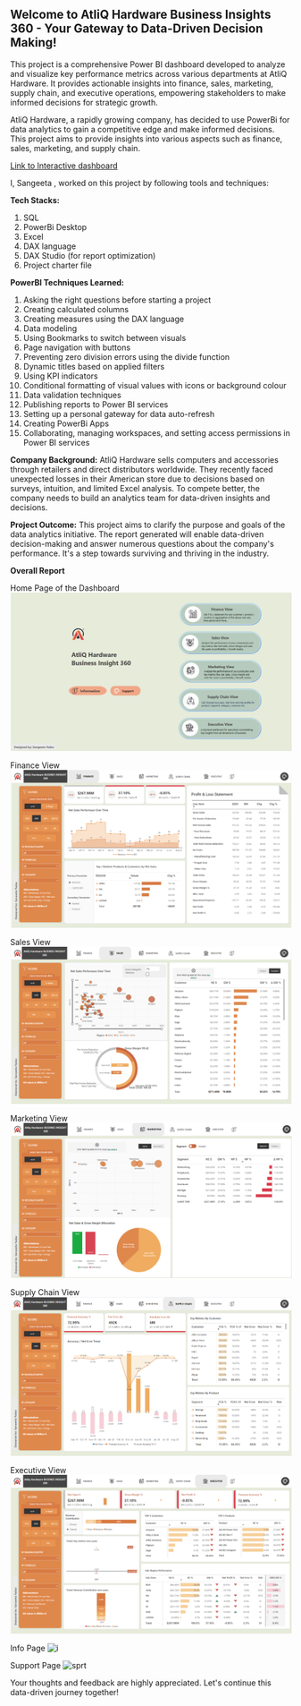 ## Welcome to AtliQ Hardware Business Insights 360 - Your Gateway to Data-Driven Decision Making!

This project is a comprehensive Power BI dashboard developed to analyze and visualize key performance metrics across various departments at AtliQ Hardware. It provides actionable insights into finance, sales, marketing, supply chain, and executive operations, empowering stakeholders to make informed decisions for strategic growth.

AtliQ Hardware, a rapidly growing company, has decided to use PowerBi for data analytics to gain a competitive edge and make informed decisions. This project aims to provide insights into various aspects such as finance, sales, marketing, and supply chain.

[Link to Interactive dashboard](https://app.powerbi.com/view?r=eyJrIjoiM2UzOWNmYTMtNmU5OC00YzMyLTg0NDEtOTU1ZmZhODQ2OGQ0IiwidCI6ImM2ZTU0OWIzLTVmNDUtNDAzMi1hYWU5LWQ0MjQ0ZGM1YjJjNCJ9)

I, Sangeeta , worked on this project by following tools and techniques:

**Tech Stacks:**

1. SQL
2. PowerBi Desktop
3. Excel
4. DAX language
5. DAX Studio (for report optimization)
6. Project charter file

**PowerBI Techniques Learned:**

1.  Asking the right questions before starting a project
2.  Creating calculated columns
3.  Creating measures using the DAX language
4.  Data modeling
5.  Using Bookmarks to switch between visuals
6.  Page navigation with buttons
7.  Preventing zero division errors using the divide function
8.  Dynamic titles based on applied filters
9.  Using KPI indicators
10. Conditional formatting of visual values with icons or background colour
11. Data validation techniques
12. Publishing reports to Power BI services
13. Setting up a personal gateway for data auto-refresh
14. Creating PowerBi Apps
15. Collaborating, managing workspaces, and setting access permissions in Power BI services

**Company Background:**
AtliQ Hardware sells computers and accessories through retailers and direct distributors worldwide. They recently faced unexpected losses in their American store due to decisions based on surveys, intuition, and limited Excel analysis. To compete better, the company needs to build an analytics team for data-driven insights and decisions.

**Project Outcome:**
This project aims to clarify the purpose and goals of the data analytics initiative. The report generated will enable data-driven decision-making and answer numerous questions about the company's performance. It's a step towards surviving and thriving in the industry.

**Overall Report**

Home Page of the Dashboard
![h](https://github.com/SangeetaYadav-DataAnalyst/AtliQ-Hardware-Business-Insights-360/blob/main/Home.png)

Finance View
![f](https://github.com/SangeetaYadav-DataAnalyst/AtliQ-Hardware-Business-Insights-360/blob/main/finance.png)

Sales View
![s](https://github.com/SangeetaYadav-DataAnalyst/AtliQ-Hardware-Business-Insights-360/blob/main/Sales.png)

Marketing View
![m](https://github.com/SangeetaYadav-DataAnalyst/AtliQ-Hardware-Business-Insights-360/blob/main/marketing.png)

Supply Chain View
![sp](https://github.com/SangeetaYadav-DataAnalyst/AtliQ-Hardware-Business-Insights-360/blob/main/Supply_Chain.png)

Executive View
![e](https://github.com/SangeetaYadav-DataAnalyst/AtliQ-Hardware-Business-Insights-360/blob/main/executive.png)

Info Page
![i](https://github.com/srinathankolla/Business-Insights-360-of-Atliq-Hardwares/assets/115559003/b75569d5-1d29-4373-9d20-a80638081dbd)

Support Page
![sprt](https://github.com/srinathankolla/Business-Insights-360-of-Atliq-Hardwares/assets/115559003/897e23dc-3467-4f5d-b10f-98c09fbaa69b)

Your thoughts and feedback are highly appreciated. Let's continue this data-driven journey together!
